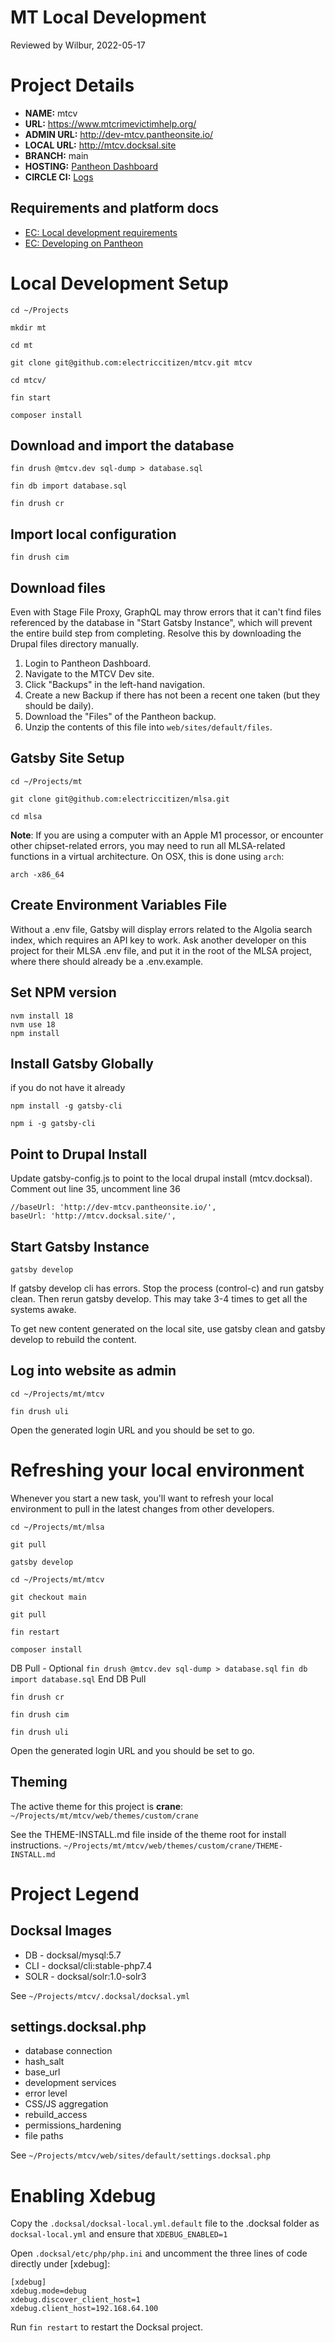 MT Local Development
====================
Reviewed by Wilbur, 2022-05-17

# Project Details

- **NAME:**  mtcv
- **URL:** https://www.mtcrimevictimhelp.org/
- **ADMIN URL:** http://dev-mtcv.pantheonsite.io/
- **LOCAL URL:** http://mtcv.docksal.site
- **BRANCH:** main
- **HOSTING:** [Pantheon Dashboard](https://dashboard.pantheon.io/sites/ad79477c-5d06-4234-b6b8-582ebeee0e5c)
- **CIRCLE CI:** [Logs](https://app.circleci.com/pipelines/github/electriccitizen/mtcv)

## Requirements and platform docs

- [EC: Local development requirements](https://docs.google.com/document/d/1_yeISu5bW5637TCeXByi82LUUfD1jeeSDHh5IeiPz4o/edit?usp=sharing)
- [EC: Developing on Pantheon](https://docs.google.com/document/d/1oTBHep57WENbf8PnM4LSn2Zx6x5EKA1rSYDEMvBEsUY/edit)

# Local Development Setup

`cd ~/Projects`

`mkdir mt`

`cd mt`

`git clone git@github.com:electriccitizen/mtcv.git mtcv`

`cd mtcv/`

`fin start`

`composer install`

## Download and import the database

`fin drush @mtcv.dev sql-dump > database.sql`

`fin db import database.sql`

`fin drush cr`

## Import local configuration

`fin drush cim`

## Download files
Even with Stage File Proxy, GraphQL may throw errors that it can't find files
referenced by the database in "Start Gatsby Instance", which will prevent the
entire build step from completing. Resolve this by downloading the Drupal files
directory manually.

1. Login to Pantheon Dashboard.
2. Navigate to the MTCV Dev site.
3. Click "Backups" in the left-hand navigation.
4. Create a new Backup if there has not been a recent one taken (but they
should be daily).
5. Download the "Files" of the Pantheon backup.
6. Unzip the contents of this file into `web/sites/default/files`.

## Gatsby Site Setup

`cd ~/Projects/mt`

`git clone git@github.com:electriccitizen/mlsa.git`

`cd mlsa`

**Note**: If you are using a computer with an Apple M1 processor, or encounter other
chipset-related errors, you may need to run all MLSA-related functions in a
virtual architecture. On OSX, this is done using `arch`:

`arch -x86_64`

## Create Environment Variables File
Without a .env file, Gatsby will display errors related to the Algolia search
index, which requires an API key to work. Ask another developer on this project
for their MLSA .env file, and put it in the root of the MLSA project, where
there should already be a .env.example.

## Set NPM version
```
nvm install 18
nvm use 18
npm install
```
## Install Gatsby Globally
if you do not have it already

`npm install -g gatsby-cli`

`npm i -g gatsby-cli`

## Point to Drupal Install
Update gatsby-config.js to point to the local drupal install (mtcv.docksal).
Comment out line 35, uncomment line 36
```
//baseUrl: 'http://dev-mtcv.pantheonsite.io/',
baseUrl: 'http://mtcv.docksal.site/',
```

## Start Gatsby Instance

`gatsby develop`

If gatsby develop cli has errors. Stop the process (control-c) and run gatsby clean. Then rerun gatsby develop. This may take 3-4 times to get all the systems awake.

To get new content generated on the local site, use gatsby clean and gatsby develop to rebuild the content.

## Log into website as admin

`cd ~/Projects/mt/mtcv`

`fin drush uli`

Open the generated login URL and you should be set to go.

# Refreshing your local environment

Whenever you start a new task, you'll want to refresh your local environment to pull in the latest changes from other developers.

`cd ~/Projects/mt/mlsa`

`git pull`

`gatsby develop`

`cd ~/Projects/mt/mtcv`

`git checkout main`

`git pull`

`fin restart`

`composer install`

DB Pull - Optional
`fin drush @mtcv.dev sql-dump > database.sql`
`fin db import database.sql`
End DB Pull

`fin drush cr`

`fin drush cim`

`fin drush uli`

Open the generated login URL and you should be set to go.

## Theming
The active theme for this project is **crane**:
`~/Projects/mt/mtcv/web/themes/custom/crane`

See the THEME-INSTALL.md file inside of the theme root for install instructions.
`~/Projects/mt/mtcv/web/themes/custom/crane/THEME-INSTALL.md`

# Project Legend
## Docksal Images
- DB - docksal/mysql:5.7
- CLI - docksal/cli:stable-php7.4
- SOLR - docksal/solr:1.0-solr3

See `~/Projects/mtcv/.docksal/docksal.yml`

## settings.docksal.php
- database connection
- hash_salt
- base_url
- development services
- error level
- CSS/JS aggregation
- rebuild_access
- permissions_hardening
- file paths

See `~/Projects/mtcv/web/sites/default/settings.docksal.php`

# Enabling Xdebug

Copy the `.docksal/docksal-local.yml.default` file to the .docksal folder as `docksal-local.yml` and ensure that `XDEBUG_ENABLED=1`

Open `.docksal/etc/php/php.ini` and uncomment the three lines of code directly under [xdebug]:

```
[xdebug]
xdebug.mode=debug
xdebug.discover_client_host=1
xdebug.client_host=192.168.64.100
```

Run `fin restart` to restart the Docksal project.
